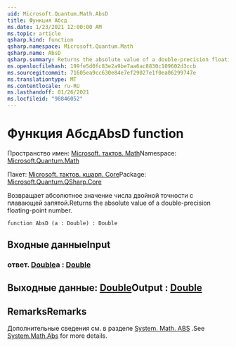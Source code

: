 ```yaml
---
uid: Microsoft.Quantum.Math.AbsD
title: Функция Абсд
ms.date: 1/23/2021 12:00:00 AM
ms.topic: article
qsharp.kind: function
qsharp.namespace: Microsoft.Quantum.Math
qsharp.name: AbsD
qsharp.summary: Returns the absolute value of a double-precision floating-point number.
ms.openlocfilehash: 199fe5d0fc83e2a9be7aa6ac8830c109602d3ccb
ms.sourcegitcommit: 71605ea9cc630e84e7ef29027e1f0ea06299747e
ms.translationtype: MT
ms.contentlocale: ru-RU
ms.lasthandoff: 01/26/2021
ms.locfileid: "98846052"
---
```

# <a name="absd-function"></a><span data-ttu-id="4ad07-102">Функция Абсд</span><span class="sxs-lookup"><span data-stu-id="4ad07-102">AbsD function</span></span>

<span data-ttu-id="4ad07-103">Пространство имен: [Microsoft. тактов. Math](xref:Microsoft.Quantum.Math)</span><span class="sxs-lookup"><span data-stu-id="4ad07-103">Namespace: [Microsoft.Quantum.Math](xref:Microsoft.Quantum.Math)</span></span>

<span data-ttu-id="4ad07-104">Пакет: [Microsoft. тактов. кшарп. Core](https://nuget.org/packages/Microsoft.Quantum.QSharp.Core)</span><span class="sxs-lookup"><span data-stu-id="4ad07-104">Package: [Microsoft.Quantum.QSharp.Core](https://nuget.org/packages/Microsoft.Quantum.QSharp.Core)</span></span>


<span data-ttu-id="4ad07-105">Возвращает абсолютное значение числа двойной точности с плавающей запятой.</span><span class="sxs-lookup"><span data-stu-id="4ad07-105">Returns the absolute value of a double-precision floating-point number.</span></span>

```qsharp
function AbsD (a : Double) : Double
```


## <a name="input"></a><span data-ttu-id="4ad07-106">Входные данные</span><span class="sxs-lookup"><span data-stu-id="4ad07-106">Input</span></span>

### <a name="a--double"></a><span data-ttu-id="4ad07-107">ответ. [Double](xref:microsoft.quantum.lang-ref.double)</span><span class="sxs-lookup"><span data-stu-id="4ad07-107">a : [Double](xref:microsoft.quantum.lang-ref.double)</span></span>





## <a name="output--double"></a><span data-ttu-id="4ad07-108">Выходные данные: [Double](xref:microsoft.quantum.lang-ref.double)</span><span class="sxs-lookup"><span data-stu-id="4ad07-108">Output : [Double](xref:microsoft.quantum.lang-ref.double)</span></span>



## <a name="remarks"></a><span data-ttu-id="4ad07-109">Remarks</span><span class="sxs-lookup"><span data-stu-id="4ad07-109">Remarks</span></span>

<span data-ttu-id="4ad07-110">Дополнительные сведения см. в разделе [System. Math. ABS](https://docs.microsoft.com/dotnet/api/system.math.abs) .</span><span class="sxs-lookup"><span data-stu-id="4ad07-110">See [System.Math.Abs](https://docs.microsoft.com/dotnet/api/system.math.abs) for more details.</span></span>